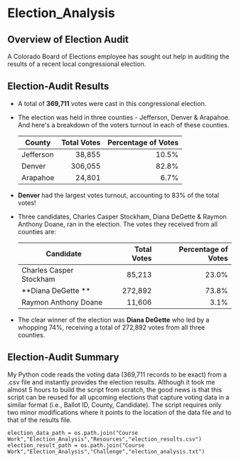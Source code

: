 # Election_Analysis

## Overview of Election Audit

   A Colorado Board of Elections employee has sought out help in auditing the results of a recent local congressional election.

## Election-Audit Results

* A total of **369,711** votes were cast in this congressional election.
* The election was held in three counties  - Jefferson, Denver & Arapahoe. And here's a breakdown of the voters turnout in each of these counties.

    | County     | Total Votes  | Percentage of Votes  |
    | ---------- | -----------: | -------------------: |
    | Jefferson  | 38,855       | 10.5%                |
    | Denver     | 306,055      | 82.8%                |
    | Arapahoe   | 24,801       | 6.7%                 |
    
* **Denver** had the largest votes turnout, accounting to 83% of the total votes! 
* Three candidates, Charles Casper Stockham, Diana DeGette & Raymon Anthony Doane, ran in the election. The votes they received from all counties are:

    | Candidate                | Total Votes  | Percentage of Votes  |
    | ------------------------ | -----------: | -------------------: |
    | Charles Casper Stockham  | 85,213       | 23.0%                |
    | **Diana DeGette **       | 272,892      | 73.8%                |
    | Raymon Anthony Doane     | 11,606       | 3.1%                 |

* The clear winner of the election was **Diana DeGette** who led by a whopping 74%, receiving a total of 272,892 votes from all three counties.

## Election-Audit Summary 

   My Python code reads the voting data (369,711 records to be exact) from a .csv file and instantly provides the election results. Although it took me almost 5 hours to build the script from scratch, the good news is that this script can be reused for all upcoming elections that capture voting data in a similar format (i.e., Ballot ID, County, Candidate).  The script requires only two minor modifications where it points to the location of the data file and to that of the results file.

`
election_data_path = os.path.join("Course Work","Election_Analysis","Resources","election_results.csv")
election_result_path = os.path.join("Course Work","Election_Analysis","Challenge","election_analysis.txt")
`
